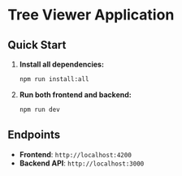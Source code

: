 # Tree Viewer Application

## Quick Start

1. **Install all dependencies:**
   ```bash
   npm run install:all
   ```

2. **Run both frontend and backend:**
   ```bash
   npm run dev
   ```

## Endpoints

- **Frontend**: `http://localhost:4200`
- **Backend API**: `http://localhost:3000`